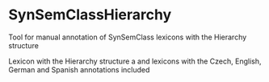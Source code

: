 # SynSemClassHierarchy

Tool for manual annotation of SynSemClass lexicons with the Hierarchy structure

Lexicon with the Hierarchy structure a and lexicons with the Czech, English, German and Spanish annotations included
